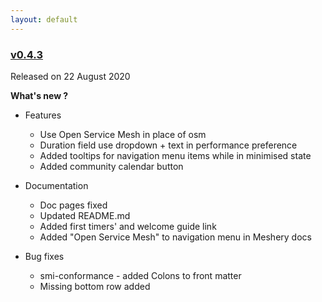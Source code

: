 ```yaml
---
layout: default
---
```


### [v0.4.3](https://github.com/layer5io/meshery/releases/tag/v0.4.3)

Released on 22 August 2020

**What's new ?**

- Features

  - Use Open Service Mesh in place of osm
  - Duration field use dropdown + text in performance preference
  - Added tooltips for navigation menu items while in minimised state
  - Added community calendar button

- Documentation

  - Doc pages fixed
  - Updated README.md
  - Added first timers' and welcome guide link
  - Added "Open Service Mesh" to navigation menu in Meshery docs

- Bug fixes
  - smi-conformance - added Colons to front matter
  - Missing bottom row added

